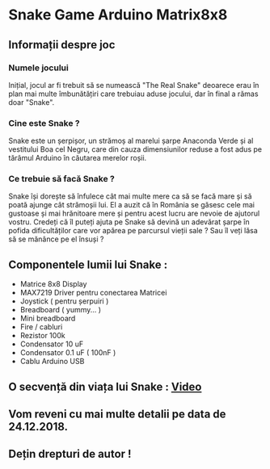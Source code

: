 # Snake Game Arduino Matrix8x8

## Informații despre joc

### Numele jocului
Inițial, jocul ar fi trebuit să se numească "The Real Snake" deoarece erau în plan mai multe îmbunătățiri care trebuiau aduse jocului, dar în final a rămas doar "Snake".

### Cine este Snake ?
Snake este un șerpișor, un strămoș al marelui șarpe Anaconda Verde și al vestitului Boa cel Negru, care din cauza dimensiunilor reduse a fost adus pe tărâmul Arduino în căutarea merelor roșii.

### Ce trebuie să facă Snake ?
Snake își dorește să înfulece cât mai multe mere ca să se facă mare și să poată ajunge cât strămoșii lui. El a auzit că în România se găsesc cele mai gustoase și mai hrănitoare mere și pentru acest lucru are nevoie de ajutorul vostru. Credeți că îl puteți ajuta pe Snake să devină un adevărat șarpe în pofida dificultăților care vor apărea pe parcursul vieții sale ? Sau îl veți lăsa să se mănânce pe el însuși ?

## Componentele lumii lui Snake :
* Matrice 8x8 Display
* MAX7219 Driver pentru conectarea Matricei
* Joystick ( pentru șerpuiri )
* Breadboard ( yummy... )
* Mini breadboard
* Fire / cabluri
* Rezistor 100k
* Condensator 10 uF
* Condensator 0.1 uF ( 100nF )
* Cablu Arduino USB

## O secvență din viața lui Snake : [Video](https://drive.google.com/drive/folders/15kbSbUFtFvKrWLTEElFbbPPkjcsxlSLo?usp=sharing)

## Vom reveni cu mai multe detalii pe data de 24.12.2018.

## Dețin drepturi de autor !
